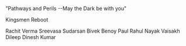 "Pathways and Perils 
    --May the Dark be with you" 

Kingsmen Reboot

Rachit Verma
Sreevasa Sudarsan
Bivek Benoy Paul
Rahul Nayak 
Vaisakh Dileep 
Dinesh Kumar 


